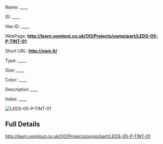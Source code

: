 

 
Name: ____

ID: ____

Hex ID: ____

WebPage: __http://learn.oomlout.co.uk/OO/Projects/oomp/part/LEDS-05-P-TINT-01__

Short URL: __http://oom.lt/__


Type: ____  

Size: ____  

Color: ____  

Description ____  

Index: ____


![LEDS-05-P-TINT-01](http://oomlout.com/oomp-gen/parts/LEDS-05-P-TINT-01/LEDS-05-P-TINT-01_420.jpg)



 ## Full Details

 http://learn.oomlout.co.uk/OO/Projects/oomp/part/LEDS-05-P-TINT-01














